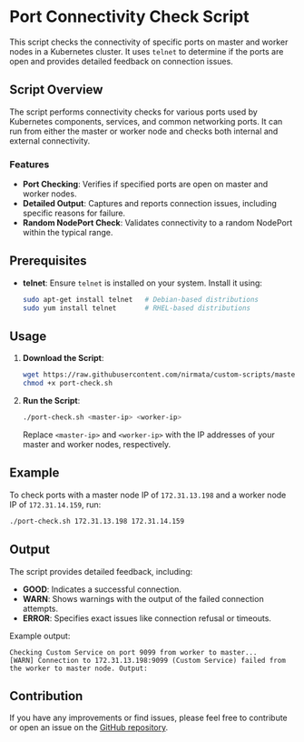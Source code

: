 # Port Connectivity Check Script

This script checks the connectivity of specific ports on master and worker nodes in a Kubernetes cluster. It uses `telnet` to determine if the ports are open and provides detailed feedback on connection issues.

## Script Overview

The script performs connectivity checks for various ports used by Kubernetes components, services, and common networking ports. It can run from either the master or worker node and checks both internal and external connectivity.

### Features

- **Port Checking**: Verifies if specified ports are open on master and worker nodes.
- **Detailed Output**: Captures and reports connection issues, including specific reasons for failure.
- **Random NodePort Check**: Validates connectivity to a random NodePort within the typical range.

## Prerequisites

- **telnet**: Ensure `telnet` is installed on your system. Install it using:
  ```bash
  sudo apt-get install telnet   # Debian-based distributions
  sudo yum install telnet       # RHEL-based distributions
  ```

## Usage

1. **Download the Script**:
   ```bash
   wget https://raw.githubusercontent.com/nirmata/custom-scripts/master/kubernetes_port_check/port-check.sh
   chmod +x port-check.sh
   ```

2. **Run the Script**:
   ```bash
   ./port-check.sh <master-ip> <worker-ip>
   ```

   Replace `<master-ip>` and `<worker-ip>` with the IP addresses of your master and worker nodes, respectively.

## Example

To check ports with a master node IP of `172.31.13.198` and a worker node IP of `172.31.14.159`, run:
```bash
./port-check.sh 172.31.13.198 172.31.14.159
```

## Output

The script provides detailed feedback, including:
- **GOOD**: Indicates a successful connection.
- **WARN**: Shows warnings with the output of the failed connection attempts.
- **ERROR**: Specifies exact issues like connection refusal or timeouts.

Example output:
```
Checking Custom Service on port 9099 from worker to master...
[WARN] Connection to 172.31.13.198:9099 (Custom Service) failed from the worker to master node. Output: 
```

## Contribution

If you have any improvements or find issues, please feel free to contribute or open an issue on the [GitHub repository](https://github.com/nirmata/custom-scripts).
